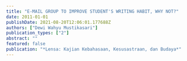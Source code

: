 ```yaml
---
title: "E-MAIL GROUP TO IMPROVE STUDENT'S WRITING HABIT, WHY NOT?"
date: 2011-01-01
publishDate: 2021-08-20T12:06:01.177688Z
authors: ["Dewi Wahyu Mustikasari"]
publication_types: ["2"]
abstract: ""
featured: false
publication: "*Lensa: Kajian Kebahasaan, Kesusastraan, dan Budaya*"
---
```


